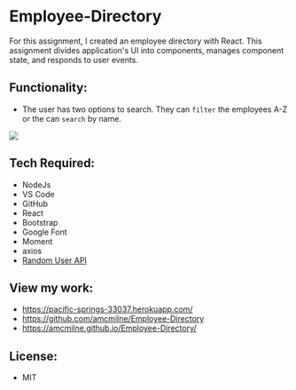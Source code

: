 # Employee-Directory
For this assignment, I created an employee directory with React. This assignment divides application's UI into components, manages component state, and responds to user events.

## Functionality: 

* The user has two options to search.  They can `filter` the employees A-Z or the can `search` by name.  
  

<img src= "./public/images/app.gif">

## Tech Required: 
* NodeJs
* VS Code
* GitHub
* React
* Bootstrap
* Google Font
* Moment
* axios
* [Random User API](https://randomuser.me/)

## View my work: 
* https://pacific-springs-33037.herokuapp.com/
* https://github.com/amcmilne/Employee-Directory
* https://amcmilne.github.io/Employee-Directory/

## License: 
* MIT
